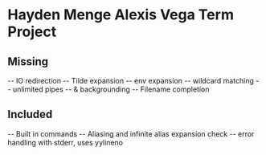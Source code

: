 # Hayden Menge Alexis Vega Term Project
## Missing
-- IO redirection
-- Tilde expansion
-- env expansion
-- wildcard matching
-- unlimited pipes
-- & backgrounding
-- Filename completion

## Included
-- Built in commands
-- Aliasing and infinite alias expansion check
-- error handling with stderr, uses yylineno
